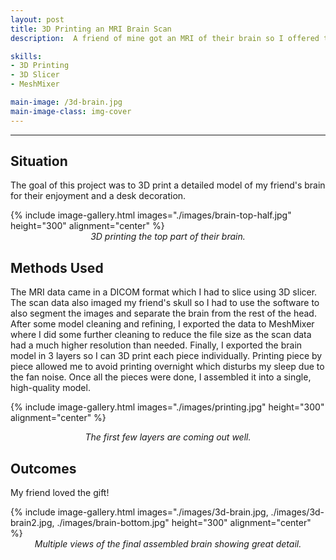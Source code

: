 ```yaml
---
layout: post
title: 3D Printing an MRI Brain Scan
description:  A friend of mine got an MRI of their brain so I offered to 3D print it for them.

skills: 
- 3D Printing
- 3D Slicer
- MeshMixer

main-image: /3d-brain.jpg
main-image-class: img-cover
---
```


---
## Situation

The goal of this project was to 3D print a detailed model of my friend's brain for their enjoyment and a desk decoration.

{% include image-gallery.html images="./images/brain-top-half.jpg" height="300" alignment="center" %} 
<span style="display: block; font-style: italic; text-align: center;"> 3D printing the top part of their brain. </span>


## Methods Used

The MRI data came in a DICOM format which I had to slice using 3D slicer. The scan data also imaged my friend's skull so I had to use the software to also segment the images and separate the brain from the rest of the head. After some model cleaning and refining, I exported the data to MeshMixer where I did some further cleaning to reduce the file size as the scan data had a much higher resolution than needed. Finally, I exported the brain model in 3 layers so I can 3D print each piece individually. Printing piece by piece allowed me to avoid printing overnight which disturbs my sleep due to the fan noise. Once all the pieces were done, I assembled it into a single, high-quality model.

{% include image-gallery.html images="./images/printing.jpg" height="300" alignment="center" %} 

<span style="display: block; font-style: italic; text-align: center;"> The first few layers are coming out well. </span>

## Outcomes

My friend loved the gift! 

{% include image-gallery.html images="./images/3d-brain.jpg, ./images/3d-brain2.jpg, ./images/brain-bottom.jpg" height="300" alignment="center" %} 
<span style="display: block; font-style: italic; text-align: center;"> Multiple views of the final assembled brain showing great detail. </span>

